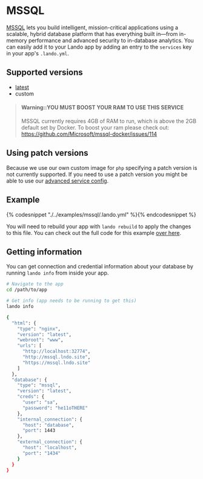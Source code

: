 MSSQL
=====

[MSSQL](https://www.microsoft.com/en-us/sql-server/sql-server-2016) lets you build intelligent, mission-critical applications using a scalable, hybrid database platform that has everything built in—from in-memory performance and advanced security to in-database analytics. You can easily add it to your Lando app by adding an entry to the `services` key in your app's `.lando.yml`.

Supported versions
------------------

*   [latest](https://hub.docker.com/r/microsoft/mssql-server-linux/)
*   custom

> #### Warning::YOU MUST BOOST YOUR RAM TO USE THIS SERVICE
>
> MSSQL currently requires 4GB of RAM to run, which is above the 2GB default set by Docker. To boost your ram please check out: https://github.com/Microsoft/mssql-docker/issues/114

Using patch versions
--------------------

Because we use our own custom image for `php` specifying a patch version is not currently supported. If you need to use a patch version you might be able to use our [advanced service config](https://docs.devwithlando.io/config/advanced.html).

Example
-------

{% codesnippet "./../examples/mssql/.lando.yml" %}{% endcodesnippet %}

You will need to rebuild your app with `lando rebuild` to apply the changes to this file. You can check out the full code for this example [over here](https://github.com/lando/lando/tree/master/examples/mssql).

Getting information
-------------------

You can get connection and credential information about your database by running `lando info` from inside your app.

```bash
# Navigate to the app
cd /path/to/app

# Get info (app needs to be running to get this)
lando info

{
  "html": {
    "type": "nginx",
    "version": "latest",
    "webroot": "www",
    "urls": [
      "http://localhost:32774",
      "http://mssql.lndo.site",
      "https://mssql.lndo.site"
    ]
  },
  "database": {
    "type": "mssql",
    "version": "latest",
    "creds": {
      "user": "sa",
      "password": "he11oTHERE"
    },
    "internal_connection": {
      "host": "database",
      "port": 1443
    },
    "external_connection": {
      "host": "localhost",
      "port": "1434"
    }
  }
}
```
